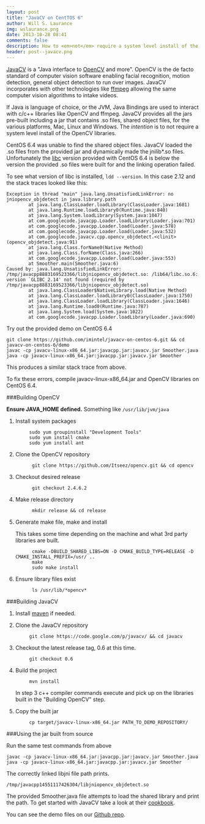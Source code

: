 ```yaml
---
layout: post
title: "JavaCV on CentTOS 6"
author: Will S. Laurance
img: wslaurance.png
date: 2013-10-28 08:41
comments: false
description: How to <em>not</em> require a system level install of the OpenCV libraries.
header: post--javacv.png
---
```


[JavaCV](https://code.google.com/p/javacv/) is a "Java interface to
[OpenCV](http://opencv.org/) and more". OpenCV is the de facto standard of computer vision software enabling facial recognition, motion detection, general object detection to run over images. JavaCV
incorporates with other technologies like [ffmpeg](http://www.ffmpeg.org/) allowing the same computer vision algorithms to intake videos.

If Java is language of choice, or the JVM, Java Bindings are used
to interact with c/c++ libraries like OpenCV and ffmpeg. JavaCV provides all the jars pre-built including a jar that contains .so files, shared object files, for the various platforms, Mac, Linux and Windows. The <em>intention</em> is to not require a system level install of the OpenCV libraries.

CentOS 6.4 was unable to find the shared object files. JavaCV loaded the .so files from the provided jar and dynamically made the jnilib\*.so files. Unfortunately the [libc](https://www.gnu.org/software/libc/) version provided with CentOS 6.4 is below the version the provided .so files were built for and the linking operation failed.

To see what version of libc is installed, `ldd --version`. In this case 2.12 and the stack traces looked like this:

```
Exception in thread "main" java.lang.UnsatisfiedLinkError: no jniopencv_objdetect in java.library.path
        at java.lang.ClassLoader.loadLibrary(ClassLoader.java:1681)
        at java.lang.Runtime.loadLibrary0(Runtime.java:840)
        at java.lang.System.loadLibrary(System.java:1047)
        at com.googlecode.javacpp.Loader.loadLibrary(Loader.java:701)
        at com.googlecode.javacpp.Loader.load(Loader.java:578)
        at com.googlecode.javacpp.Loader.load(Loader.java:532)
        at com.googlecode.javacv.cpp.opencv_objdetect.<clinit>(opencv_objdetect.java:91)
        at java.lang.Class.forName0(Native Method)
        at java.lang.Class.forName(Class.java:266)
        at com.googlecode.javacpp.Loader.load(Loader.java:553)
        at Smoother.main(Smoother.java:6)
Caused by: java.lang.UnsatisfiedLinkError: /tmp/javacpp8883169523366/libjniopencv_objdetect.so: /lib64/libc.so.6: version `GLIBC_2.14' not found (required by /tmp/javacpp8883169523366/libjniopencv_objdetect.so)
        at java.lang.ClassLoader$NativeLibrary.load(Native Method)
        at java.lang.ClassLoader.loadLibrary0(ClassLoader.java:1750)
        at java.lang.ClassLoader.loadLibrary(ClassLoader.java:1646)
        at java.lang.Runtime.load0(Runtime.java:787)
        at java.lang.System.load(System.java:1022)
        at com.googlecode.javacpp.Loader.loadLibrary(Loader.java:690)
```

Try out the provided demo on CentOS 6.4

```
git clone https://github.com/imintel/javacv-on-centos-6.git && cd javacv-on-centos-6/demo
javac -cp javacv-linux-x86_64.jar:javacpp.jar:javacv.jar Smoother.java
java -cp javacv-linux-x86_64.jar:javacpp.jar:javacv.jar Smoother
```

This produces a similar stack trace from above.

To fix these errors, compile javacv-linux-x86_64.jar and OpenCV libraries on CentOS 6.4.

###Building OpenCV

**Ensure JAVA_HOME defined.** Something like `/usr/lib/jvm/java`

1. Install system packages
	
			sudo yum groupinstall "Development Tools"
			sudo yum install cmake
			sudo yum install ant
			
2. Clone the OpenCV repository
			
			 git clone https://github.com/Itseez/opencv.git && cd opencv

3. Checkout desired release
			
			 git checkout 2.4.6.2
			 
4. Make release directory

			 mkdir release && cd release
			 
5. Generate make file, make and install

	This takes some time depending on the machine and what 3rd party libraries are built.


			 cmake -DBUILD_SHARED_LIBS=ON -D CMAKE_BUILD_TYPE=RELEASE -D CMAKE_INSTALL_PREFIX=/usr/ ..
			 make
			 sudo make install
			 
			 
6. Ensure library files exist
			 
			 ls /usr/lib/*opencv*
			
	

###Building JavaCV

1. Install [maven](http://maven.apache.org/download.cgi) if needed.

2. Clone the JavaCV repository

   			git clone https://code.google.com/p/javacv/ && cd javacv
   			
3. Checkout the latest release tag, 0.6 at this time.
	
			git checkout 0.6

4. Build the project
   
   			mvn install

	In step 3 c++ compiler commands execute and pick up on the libraries built in the "Building 	OpenCV" step.

5. Copy the built jar

			cp target/javacv-linux-x86_64.jar PATH_TO_DEMO_REPOSITORY/
			
###Using the jar built from source
			
Run the same test commands from above

```
javac -cp javacv-linux-x86_64.jar:javacpp.jar:javacv.jar Smoother.java
java -cp javacv-linux-x86_64.jar:javacpp.jar:javacv.jar Smoother
```

The correctly linked libjni file path prints.

```
/tmp/javacpp14551117426304/libjniopencv_objdetect.so
```

The provided Smoother.java file attempts to load the shared library and print the path.
To get started with JavaCV take a look at their [cookbook](https://code.google.com/p/javacv/wiki/OpenCV2_Cookbook_Examples).

You can see the demo files on our [Github repo](https://github.com/imintel/javacv-on-centos-6).